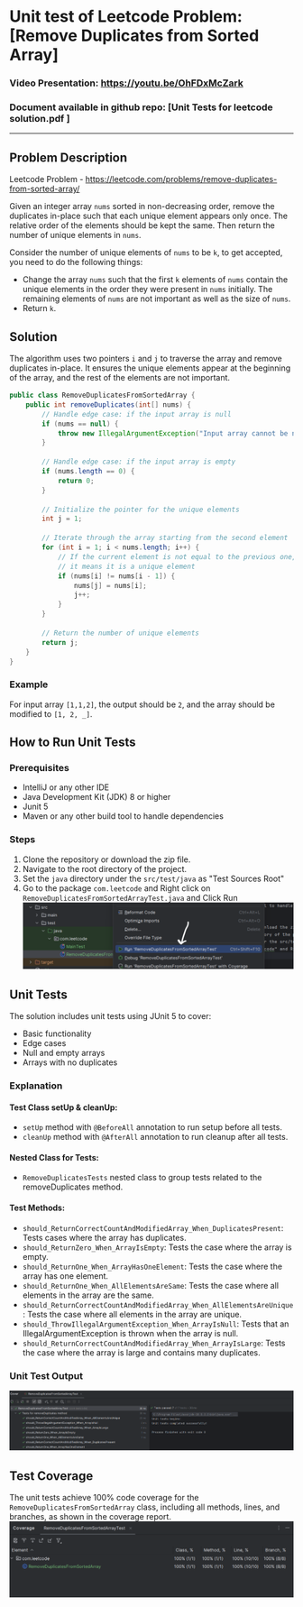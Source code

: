 # Unit test of Leetcode Problem: [Remove Duplicates from Sorted Array]


### Video Presentation: https://youtu.be/OhFDxMcZark
### Document available in github repo: [Unit Tests for leetcode solution.pdf ]
----------------------------------

## Problem Description
Leetcode Problem - https://leetcode.com/problems/remove-duplicates-from-sorted-array/ 

Given an integer array `nums` sorted in non-decreasing order, remove the duplicates in-place such that each unique element appears only once. The relative order of the elements should be kept the same. Then return the number of unique elements in `nums`.

Consider the number of unique elements of `nums` to be `k`, to get accepted, you need to do the following things:

- Change the array `nums` such that the first `k` elements of `nums` contain the unique elements in the order they were present in `nums` initially. The remaining elements of `nums` are not important as well as the size of `nums`.
- Return `k`.

## Solution
The algorithm uses two pointers `i` and `j` to traverse the array and remove duplicates in-place. It ensures the unique elements appear at the beginning of the array, and the rest of the elements are not important.
``` java
public class RemoveDuplicatesFromSortedArray {
    public int removeDuplicates(int[] nums) {
        // Handle edge case: if the input array is null
        if (nums == null) {
            throw new IllegalArgumentException("Input array cannot be null");
        }

        // Handle edge case: if the input array is empty
        if (nums.length == 0) {
            return 0;
        }

        // Initialize the pointer for the unique elements
        int j = 1;

        // Iterate through the array starting from the second element
        for (int i = 1; i < nums.length; i++) {
            // If the current element is not equal to the previous one,
            // it means it is a unique element
            if (nums[i] != nums[i - 1]) {
                nums[j] = nums[i];
                j++;
            }
        }

        // Return the number of unique elements
        return j;
    }
}
```
### Example
For input array `[1,1,2]`, the output should be `2`, and the array should be modified to `[1, 2, _]`.

## How to Run Unit Tests

### Prerequisites
- IntelliJ or any other IDE
- Java Development Kit (JDK) 8 or higher
- Junit 5 
- Maven or any other build tool to handle dependencies

### Steps
1. Clone the repository or download the zip file.
2. Navigate to the root directory of the project.
3. Set the `java` directory under the `src/test/java` as "Test Sources Root"
3. Go to the package `com.leetcode` and Right click on `RemoveDuplicatesFromSortedArrayTest.java`
   and Click Run
![img.png](img.png)


## Unit Tests
The solution includes unit tests using JUnit 5 to cover:
- Basic functionality
- Edge cases
- Null and empty arrays
- Arrays with no duplicates

### Explanation
#### Test Class setUp & cleanUp:
- `setUp` method with `@BeforeAll` annotation to run setup before all tests.
- `cleanUp` method with `@AfterAll` annotation to run cleanup after all tests.

#### Nested Class for Tests:
- `RemoveDuplicatesTests` nested class to group tests related to the removeDuplicates method.

#### Test Methods:
- `should_ReturnCorrectCountAndModifiedArray_When_DuplicatesPresent`: Tests cases where the array has duplicates.
- `should_ReturnZero_When_ArrayIsEmpty`: Tests the case where the array is empty.
- `should_ReturnOne_When_ArrayHasOneElement`: Tests the case where the array has one element.
- `should_ReturnOne_When_AllElementsAreSame`: Tests the case where all elements in the array are the same.
- `should_ReturnCorrectCountAndModifiedArray_When_AllElementsAreUnique`: Tests the case where all elements in the array are unique.
- `should_ThrowIllegalArgumentException_When_ArrayIsNull`: Tests that an IllegalArgumentException is thrown when the array is null.
- `should_ReturnCorrectCountAndModifiedArray_When_ArrayIsLarge`: Tests the case where the array is large and contains many duplicates.

### Unit Test Output
![img_2.png](img_2.png)

## Test Coverage
The unit tests achieve 100% code coverage for the `RemoveDuplicatesFromSortedArray` class, including all methods, lines, and branches, as shown in the coverage report.
![img_1.png](img_1.png)


